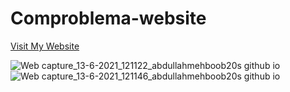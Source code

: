# Comproblema-website

[Visit My Website](https://abdullahmehboob20s.github.io/Comproblema-website/)


![Web capture_13-6-2021_121122_abdullahmehboob20s github io](https://user-images.githubusercontent.com/64467248/121819182-9aae0080-cc40-11eb-88be-d2044645506e.jpeg)
![Web capture_13-6-2021_121146_abdullahmehboob20s github io](https://user-images.githubusercontent.com/64467248/121819189-9e418780-cc40-11eb-8b2f-791093094a91.jpeg)

